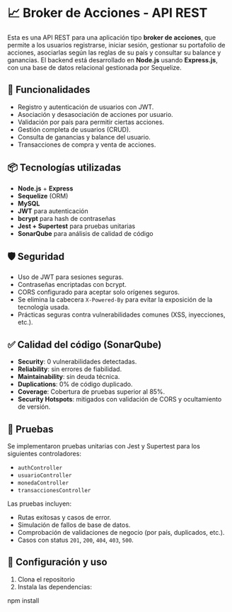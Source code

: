 # 📈 Broker de Acciones - API REST

Esta es una API REST para una aplicación tipo **broker de acciones**, que permite a los usuarios registrarse, iniciar sesión, gestionar su portafolio de acciones, asociarlas según las reglas de su país y consultar su balance y ganancias. El backend está desarrollado en **Node.js** usando **Express.js**, con una base de datos relacional gestionada por Sequelize.

## 🚀 Funcionalidades

- Registro y autenticación de usuarios con JWT.
- Asociación y desasociación de acciones por usuario.
- Validación por país para permitir ciertas acciones.
- Gestión completa de usuarios (CRUD).
- Consulta de ganancias y balance del usuario.
- Transacciones de compra y venta de acciones.

## 📦 Tecnologías utilizadas

- **Node.js** + **Express**
- **Sequelize** (ORM)
- **MySQL**
- **JWT** para autenticación
- **bcrypt** para hash de contraseñas
- **Jest + Supertest** para pruebas unitarias
- **SonarQube** para análisis de calidad de código

## 🛡 Seguridad

- Uso de JWT para sesiones seguras.
- Contraseñas encriptadas con bcrypt.
- CORS configurado para aceptar solo orígenes seguros.
- Se elimina la cabecera `X-Powered-By` para evitar la exposición de la tecnología usada.
- Prácticas seguras contra vulnerabilidades comunes (XSS, inyecciones, etc.).

## ✅ Calidad del código (SonarQube)

- **Security**: 0 vulnerabilidades detectadas.
- **Reliability**: sin errores de fiabilidad.
- **Maintainability**: sin deuda técnica.
- **Duplications**: 0% de código duplicado.
- **Coverage**: Cobertura de pruebas superior al 85%.
- **Security Hotspots**: mitigados con validación de CORS y ocultamiento de versión.

## 🧪 Pruebas

Se implementaron pruebas unitarias con Jest y Supertest para los siguientes controladores:

- `authController`
- `usuarioController`
- `monedaController`
- `transaccionesController`

Las pruebas incluyen:

- Rutas exitosas y casos de error.
- Simulación de fallos de base de datos.
- Comprobación de validaciones de negocio (por país, duplicados, etc.).
- Casos con status `201`, `200`, `404`, `403`, `500`.


## 🧰 Configuración y uso

1. Clona el repositorio
2. Instala las dependencias:

npm install


